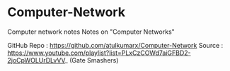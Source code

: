 # Computer-Network
Computer network notes  Notes on "Computer Networks"

GitHub Repo : https://github.com/atulkumarx/Computer-Network
Source : https://www.youtube.com/playlist?list=PLxCzCOWd7aiGFBD2-2joCpWOLUrDLvVV_ (Gate Smashers)

